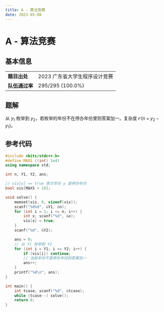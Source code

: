 ```yaml
---
title: A - 算法竞赛
date: 2023-05-08
---
```


# A - 算法竞赛

## 基本信息

<table>
<tr>
<td><b>题目出处</b></td><td>2023 广东省大学生程序设计竞赛</td>
</tr>
<tr>
<td><b>队伍通过率</b></td><td>295/295 (100.0%)</td>
</tr>
</table>

## 题解

从 $y_1$ 枚举到 $y_2$，若枚举的年份不在停办年份里则答案加一。复杂度 $\mathcal{O}(n + y_2 - y_1)$。

## 参考代码

```c++ linenums="1"
#include <bits/stdc++.h>
#define MAXS ((int) 1e4)
using namespace std;

int n, Y1, Y2, ans;

// vis[y] == true 表示年份 y 是停办年份
bool vis[MAXS + 10];

void solve() {
    memset(vis, 0, sizeof(vis));
    scanf("%d%d", &Y1, &n);
    for (int i = 1; i <= n; i++) {
        int x; scanf("%d", &x);
        vis[x] = true;
    }
    scanf("%d", &Y2);

    ans = 0;
    // 从 Y1 枚举到 Y2
    for (int i = Y1; i <= Y2; i++) {
        if (vis[i]) continue;
        // 当前年份不是停办年份则答案加一
        ans++;
    }
    printf("%d\n", ans);
}

int main() {
    int tcase; scanf("%d", &tcase);
    while (tcase--) solve();
    return 0;
}
```
